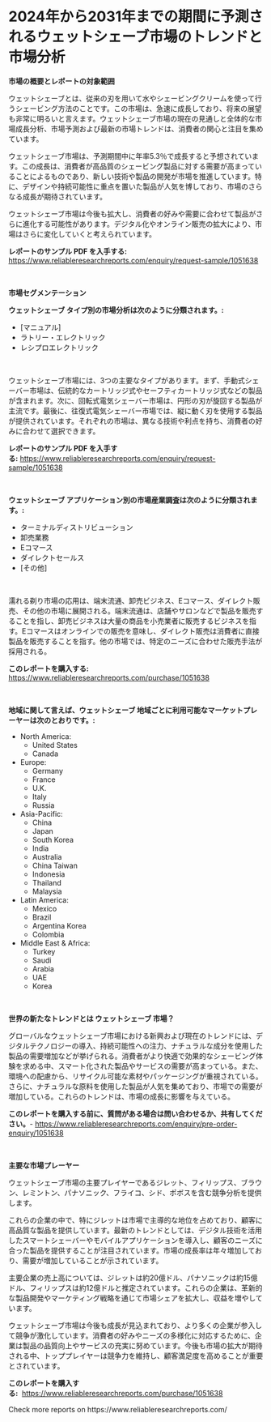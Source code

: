 <p><h1>2024年から2031年までの期間に予測されるウェットシェーブ市場のトレンドと市場分析</h1></p><p><strong>市場の概要とレポートの対象範囲</strong></p>
<p><p>ウェットシェーブとは、従来の刃を用いて水やシェービングクリームを使って行うシェービング方法のことです。この市場は、急速に成長しており、将来の展望も非常に明るいと言えます。ウェットシェーブ市場の現在の見通しと全体的な市場成長分析、市場予測および最新の市場トレンドは、消費者の関心と注目を集めています。</p><p>ウェットシェーブ市場は、予測期間中に年率5.3％で成長すると予想されています。この成長は、消費者が高品質のシェービング製品に対する需要が高まっていることによるものであり、新しい技術や製品の開発が市場を推進しています。特に、デザインや持続可能性に重点を置いた製品が人気を博しており、市場のさらなる成長が期待されています。</p><p>ウェットシェーブ市場は今後も拡大し、消費者の好みや需要に合わせて製品がさらに進化する可能性があります。デジタル化やオンライン販売の拡大により、市場はさらに変化していくと考えられています。</p></p>
<p><strong>レポートのサンプル PDF を入手する:</strong> <a href="https://www.reliableresearchreports.com/enquiry/request-sample/1051638">https://www.reliableresearchreports.com/enquiry/request-sample/1051638</a></p>
<p>&nbsp;</p>
<p><strong>市場セグメンテーション</strong></p>
<p><strong>ウェットシェーブ タイプ別の市場分析は次のように分類されます。:</strong></p>
<p><ul><li>[マニュアル]</li><li>ラトリー・エレクトリック</li><li>レシプロエレクトリック</li></ul></p>
<p>&nbsp;</p>
<p><p>ウェットシェーブ市場には、3つの主要なタイプがあります。まず、手動式シェーバー市場は、伝統的なカートリッジ式やセーフティカートリッジ式などの製品が含まれます。次に、回転式電気シェーバー市場は、円形の刃が旋回する製品が主流です。最後に、往復式電気シェーバー市場では、縦に動く刃を使用する製品が提供されています。それぞれの市場は、異なる技術や利点を持ち、消費者の好みに合わせて選択できます。</p></p>
<p><strong>レポートのサンプル PDF を入手する:</strong>&nbsp;<a href="https://www.reliableresearchreports.com/enquiry/request-sample/1051638">https://www.reliableresearchreports.com/enquiry/request-sample/1051638</a></p>
<p>&nbsp;</p>
<p><strong> ウェットシェーブ アプリケーション別の市場産業調査は次のように分類されます。:</strong></p>
<p><ul><li>ターミナルディストリビューション</li><li>卸売業務</li><li>Eコマース</li><li>ダイレクトセールス</li><li>[その他]</li></ul></p>
<p>&nbsp;</p>
<p><p>濡れる剃り市場の応用は、端末流通、卸売ビジネス、Eコマース、ダイレクト販売、その他の市場に展開される。端末流通は、店舗やサロンなどで製品を販売することを指し、卸売ビジネスは大量の商品を小売業者に販売するビジネスを指す。Eコマースはオンラインでの販売を意味し、ダイレクト販売は消費者に直接製品を販売することを指す。他の市場では、特定のニーズに合わせた販売手法が採用される。</p></p>
<p><strong>このレポートを購入する:</strong>&nbsp; <a href="https://www.reliableresearchreports.com/purchase/1051638">https://www.reliableresearchreports.com/purchase/1051638</a></p>
<p>&nbsp;</p>
<p><strong>地域に関して言えば、ウェットシェーブ 地域ごとに利用可能なマーケットプレーヤーは次のとおりです。:</strong></p>
<p><ul>
    <li>
        North America:
        <ul>
            <li>United States</li>
            <li>Canada</li>
        </ul>
    </li>
    <li>
        Europe:
        <ul>
            <li>Germany</li>
            <li>France</li>
            <li>U.K.</li>
            <li>Italy</li>
            <li>Russia</li>
        </ul>
    </li>
    <li>
        Asia-Pacific:
        <ul>
            <li>China</li>
            <li>Japan</li>
            <li>South Korea</li>
            <li>India</li>
            <li>Australia</li>
            <li>China Taiwan</li>
            <li>Indonesia</li>
            <li>Thailand</li>
            <li>Malaysia</li>
        </ul>
    </li>
    <li>
        Latin America:
        <ul>
            <li>Mexico</li>
            <li>Brazil</li>
            <li>Argentina Korea</li>
            <li>Colombia</li>
        </ul>
    </li>
    <li>
        Middle East & Africa:
        <ul>
            <li>Turkey</li>
            <li>Saudi</li>
            <li>Arabia</li>
            <li>UAE</li>
            <li>Korea</li>
        </ul>
    </li>
    </ul></p>
<p>&nbsp;</p>
<p><strong>世界の新たなトレンドとは ウェットシェーブ 市場？</strong></p>
<p><p>グローバルなウェットシェーブ市場における新興および現在のトレンドには、デジタルテクノロジーの導入、持続可能性への注力、ナチュラルな成分を使用した製品の需要増加などが挙げられる。消費者がより快適で効果的なシェービング体験を求める中、スマート化された製品やサービスの需要が高まっている。また、環境への配慮から、リサイクル可能な素材やパッケージングが重視されている。さらに、ナチュラルな原料を使用した製品が人気を集めており、市場での需要が増加している。これらのトレンドは、市場の成長に影響を与えている。</p></p>
<p><strong>このレポートを購入する前に、質問がある場合は問い合わせるか、共有してください。</strong>- <a href="https://www.reliableresearchreports.com/enquiry/pre-order-enquiry/1051638">https://www.reliableresearchreports.com/enquiry/pre-order-enquiry/1051638</a></p>
<p>&nbsp;</p>
<p><strong>主要な市場プレーヤー</strong></p>
<p><p>ウェットシェーブ市場の主要プレイヤーであるジレット、フィリップス、ブラウン、レミントン、パナソニック、フライコ、シド、ポボスを含む競争分析を提供します。</p><p>これらの企業の中で、特にジレットは市場で主導的な地位を占めており、顧客に高品質な製品を提供しています。最新のトレンドとしては、デジタル技術を活用したスマートシェーバーやモバイルアプリケーションを導入し、顧客のニーズに合った製品を提供することが注目されています。市場の成長率は年々増加しており、需要が増加していることが示されています。</p><p>主要企業の売上高については、ジレットは約20億ドル、パナソニックは約15億ドル、フィリップスは約12億ドルと推定されています。これらの企業は、革新的な製品開発やマーケティング戦略を通じて市場シェアを拡大し、収益を増やしています。</p><p>ウェットシェーブ市場は今後も成長が見込まれており、より多くの企業が参入して競争が激化しています。消費者の好みやニーズの多様化に対応するために、企業は製品の品質向上やサービスの充実に努めています。今後も市場の拡大が期待される中、トッププレイヤーは競争力を維持し、顧客満足度を高めることが重要とされています。</p></p>
<p><strong>このレポートを購入する:</strong>&nbsp;&nbsp;<a href="https://www.reliableresearchreports.com/purchase/1051638">https://www.reliableresearchreports.com/purchase/1051638</a></p>
<p>Check more reports on https://www.reliableresearchreports.com/</p>